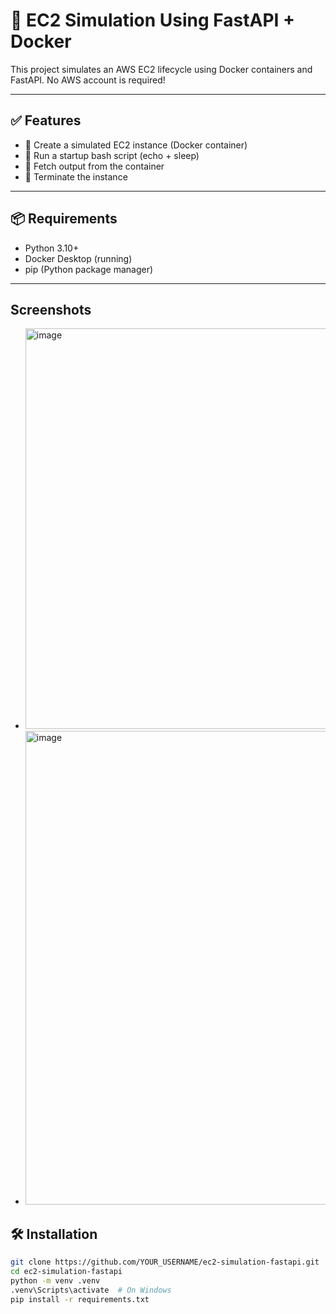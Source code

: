 # 🐳 EC2 Simulation Using FastAPI + Docker

This project simulates an AWS EC2 lifecycle using Docker containers and FastAPI. No AWS account is required!

---

## ✅ Features

- 🔹 Create a simulated EC2 instance (Docker container)
- 🔹 Run a startup bash script (echo + sleep)
- 🔹 Fetch output from the container
- 🔹 Terminate the instance

---

## 📦 Requirements

- Python 3.10+
- Docker Desktop (running)
- pip (Python package manager)

---
## Screenshots

- <img width="641" alt="image" src="https://github.com/user-attachments/assets/d5d4d197-35ad-4f47-a6a7-b2bf4d1d9b3b" />
- <img width="758" alt="image" src="https://github.com/user-attachments/assets/6f5147a1-7a19-4396-bafc-67fe280822df" />

## 🛠️ Installation

```bash
git clone https://github.com/YOUR_USERNAME/ec2-simulation-fastapi.git
cd ec2-simulation-fastapi
python -m venv .venv
.venv\Scripts\activate  # On Windows
pip install -r requirements.txt



